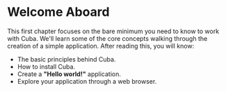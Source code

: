 Welcome Aboard
==============

This first chapter focuses on the bare minimum you need to know to work
with Cuba. We'll learn some of the core concepts walking through the
creation of a simple application. After reading this, you will know:

* The basic principles behind Cuba.
* How to install Cuba.
* Create a **"Hello world!"** application.
* Explore your application through a web browser.
